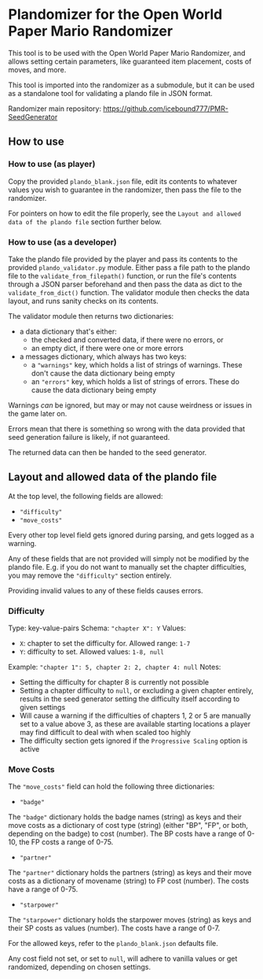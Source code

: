# Plandomizer for the Open World Paper Mario Randomizer

This tool is to be used with the Open World Paper Mario Randomizer, and allows setting certain parameters, like guaranteed item placement, costs of moves, and more.

This tool is imported into the randomizer as a submodule, but it can be used as a standalone tool for validating a plando file in JSON format.

Randomizer main repository: <https://github.com/icebound777/PMR-SeedGenerator>

## How to use

### How to use (as player)

Copy the provided `plando_blank.json` file, edit its contents to whatever values you wish to guarantee in the randomizer, then pass the file to the randomizer.

For pointers on how to edit the file properly, see the `Layout and allowed data of the plando file` section further below.

### How to use (as a developer)

Take the plando file provided by the player and pass its contents to the provided `plando_validator.py` module. Either pass a file path to the plando file to the `validate_from_filepath()` function, or run the file's contents through a JSON parser beforehand and then pass the data as dict to the `validate_from_dict()` function. The validator module then checks the data layout, and runs sanity checks on its contents.

The validator module then returns two dictionaries:

* a data dictionary that's either:
  * the checked and converted data, if there were no errors, or
  * an empty dict, if there were one or more errors
* a messages dictionary, which always has two keys:
  * a `"warnings"` key, which holds a list of strings of warnings. These don't cause the data dictionary being empty
  * an `"errors"` key, which holds a list of strings of errors. These do cause the data dictionary being empty

Warnings *can* be ignored, but may or may not cause weirdness or issues in the game later on.

Errors mean that there is something so wrong with the data provided that seed generation failure is likely, if not guaranteed.

The returned data can then be handed to the seed generator.

## Layout and allowed data of the plando file

At the top level, the following fields are allowed:

* `"difficulty"`
* `"move_costs"`

Every other top level field gets ignored during parsing, and gets logged as a warning.

Any of these fields that are not provided will simply not be modified by the plando file. E.g. if you do not want to manually set the chapter difficulties, you may remove the `"difficulty"` section entirely.

Providing invalid values to any of these fields causes errors.

### Difficulty

Type: key-value-pairs
Schema: `"chapter X": Y`
Values:

* `X`: chapter to set the difficulty for. Allowed range: `1-7`
* `Y`: difficulty to set. Allowed values: `1-8, null`

Example: `"chapter 1": 5, chapter 2: 2, chapter 4: null`
Notes:

* Setting the difficulty for chapter 8 is currently not possible
* Setting a chapter difficulty to `null`, or excluding a given chapter entirely, results in the seed generator setting the difficulty itself according to given settings
* Will cause a warning if the difficulties of chapters 1, 2 or 5 are manually set to a value above 3, as these are available starting locations a player may find difficult to deal with when scaled too highly
* The difficulty section gets ignored if the `Progressive Scaling` option is active

### Move Costs

The `"move_costs"` field can hold the following three dictionaries:

* `"badge"`

The `"badge"` dictionary holds the badge names (string) as keys and their move costs as a dictionary of cost type (string) (either "BP", "FP", or both, depending on the badge) to cost (number). The BP costs have a range of 0-10, the FP costs a range of 0-75.

* `"partner"`

The `"partner"` dictionary holds the partners (string) as keys and their move costs as a dictionary of movename (string) to FP cost (number). The costs have a range of 0-75.

* `"starpower"`

The `"starpower"` dictionary holds the starpower moves (string) as keys and their SP costs as values (number). The costs have a range of 0-7.

For the allowed keys, refer to the `plando_blank.json` defaults file.

Any cost field not set, or set to `null`, will adhere to vanilla values or get randomized, depending on chosen settings.
